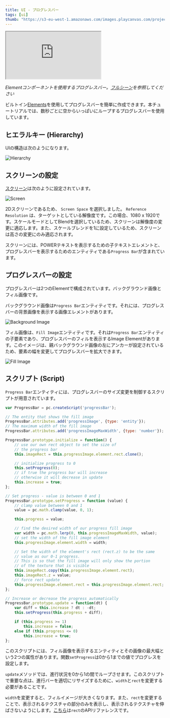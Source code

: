 ```yaml
---
title: UI - プログレスバー
tags: [ui]
thumb: "https://s3-eu-west-1.amazonaws.com/images.playcanvas.com/projects/12/501979/49D69A-image-75.jpg"
---
```


<div className="iframe-container">
    <iframe src="https://playcanv.as/p/FlebHmLs/" title="User Interface - Progress Bar"></iframe>
</div>

*Elementコンポーネントを使用するプログレスバー。[フルシーン][1]を参照してください*

ビルトイン[Elements][2]を使用してプログレスバーを簡単に作成できます。本チュートリアルでは、数秒ごとに空からいっぱいにループするプログレスバーを使用しています。

## ヒエラルキー (Hierarchy)

UIの構造は次のようになります。

![Hierarchy](/img/tutorials/ui/progressbar/hierarchy.png)

## スクリーンの設定

[スクリーン][3]は次のように設定されています。

![Screen](/img/tutorials/ui/progressbar/screen.png)

2Dスクリーンであるため、 `Screen Space` を選択しました。 `Reference Resolution` は、ターゲットとしている解像度です。この場合、1080 x 1920です。スケールモードとしてBlendを選択しているため、スクリーンは解像度の変更に適応します。また、スケールブレンドを1に設定しているため、スクリーンは高さの変更にのみ適応されます。

スクリーンには、POWERテキストを表示するための子テキストエレメントと、プログレスバーを表示するためのエンティティである`Progress Bar`が含まれています。

## プログレスバーの設定

プログレスバーは2つのElementで構成されています。バックグラウンド画像とフィル画像です。

バックグラウンド画像は`Progress Bar`エンティティです。それには、プログレスバーの背景画像を表示する画像エレメントがあります。

![Background Image](/img/tutorials/ui/progressbar/progress-bar-bg.png)

フィル画像は、`Fill Image`エンティティです。それは`Progress Bar`エンティティの子要素であり、プログレスバーのフィルを表示するImage Elementがあります。このイメージは、親バックグラウンド画像の左にアンカーが設定されているため、要素の幅を変更してプログレスバーを拡大できます。

![Fill Image](/img/tutorials/ui/progressbar/progress-bar-fill.png)

## スクリプト (Script)

`Progress Bar`エンティティには、プログレスバーのサイズ変更を制御するスクリプトが用意されています。

```javascript
var ProgressBar = pc.createScript('progressBar');

// The entity that shows the fill image
ProgressBar.attributes.add('progressImage', {type: 'entity'});
// The maximum width of the fill image
ProgressBar.attributes.add('progressImageMaxWidth', {type: 'number'});

ProgressBar.prototype.initialize = function() {
    // use our own rect object to set the size of
    // the progress bar
    this.imageRect = this.progressImage.element.rect.clone();

    // initialize progress to 0
    this.setProgress(0);
    // if true the progress bar will increase
    // otherwise it will decrease in update
    this.increase = true;
};

// Set progress - value is between 0 and 1
ProgressBar.prototype.setProgress = function (value) {
    // clamp value between 0 and 1
    value = pc.math.clamp(value, 0, 1);

    this.progress = value;

    // find the desired width of our progress fill image
    var width = pc.math.lerp(0, this.progressImageMaxWidth, value);
    // set the width of the fill image element
    this.progressImage.element.width = width;

    // Set the width of the element's rect (rect.z) to be the same
    // value as our 0-1 progress.
    // This is so that the fill image will only show the portion
    // of the texture that is visible
    this.imageRect.copy(this.progressImage.element.rect);
    this.imageRect.z = value;
    // force rect update
    this.progressImage.element.rect = this.progressImage.element.rect;
};

// Increase or decrease the progress automatically
ProgressBar.prototype.update = function(dt) {
    var diff = this.increase ? dt : -dt;
    this.setProgress(this.progress + diff);

    if (this.progress >= 1)
        this.increase = false;
    else if (this.progress <= 0)
        this.increase = true;
};
```

このスクリプトには、フィル画像を表示するエンティティとその画像の最大幅という2つの属性があります。関数`setProgress`は0から1までの値でプログレスを設定します。

`update`メソッドでは、進行状況を0から1の間でループさせます。このスクリプトで重要な点は、進行バーを適切にリサイズするために、`width`と`rect`を変更する必要があることです。

`width`を変更すると、フィルイメージが大きくなります。また、`rect`を変更することで、表示されるテクスチャの部分のみを表示し、表示されるテクスチャを伸ばさないようにします。[こちら][8]は`rect`のAPIリファレンスです。

[1]: https://playcanvas.com/editor/scene/547906
[2]: /user-manual/user-interface/elements/
[3]: /user-manual/user-interface/screens/
[8]: https://api.playcanvas.com/classes/Engine.ElementComponent.html#rect
